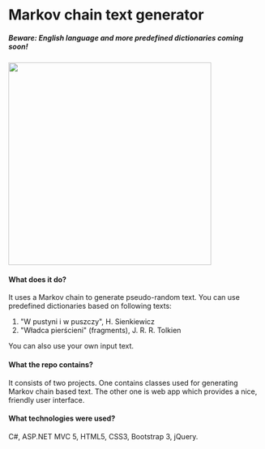 # Markov chain text generator
##### Beware: English language and more predefined dictionaries coming soon!

<img src="http://i.imgur.com/DVbjlUR.png" width="400" style="margin-left: auto; margin-right: auto;" />

#### What does it do?
It uses a Markov chain to generate pseudo-random text. You can use predefined dictionaries based on following texts:

1. "W pustyni i w puszczy", H. Sienkiewicz
2. "Władca pierścieni" (fragments), J. R. R. Tolkien

You can also use your own input text.

#### What the repo contains?
It consists of two projects. One contains classes used for generating Markov chain based text. The other one is web app which provides a nice, friendly user interface.

#### What technologies were used?
C#, ASP.NET MVC 5, HTML5, CSS3, Bootstrap 3, jQuery.
